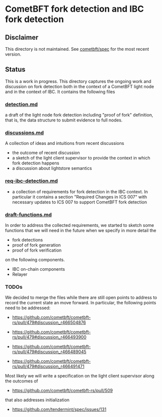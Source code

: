 
# CometBFT fork detection and IBC fork detection

## Disclaimer

This directory is not maintained. See
[cometbft/spec](https://github.com/cometbft/cometbft/tree/main/spec/light-client/detection/)
for the most recent version.


## Status

This is a work in progress.
This directory captures the ongoing work and discussion on fork
detection both in the context of a CometBFT light node and in the
context of IBC. It contains the following files

### [detection.md](./detection.md)

a draft of the light node fork detection including "proof of fork"
  definition, that is, the data structure to submit evidence to full
  nodes.
  

### [discussions.md](./discussions.md) 

A collection of ideas and intuitions from recent discussions

- the outcome of recent discussion
- a sketch of the light client supervisor to provide the context in
  which fork detection happens
- a discussion about lightstore semantics


### [req-ibc-detection.md](./req-ibc-detection.md)

- a collection of requirements for fork detection in the IBC
  context. In particular it contains a section "Required Changes in
  ICS 007" with necessary updates to ICS 007 to support CometBFT
  fork detection


### [draft-functions.md](./draft-functions.md)

In order to address the collected requirements, we started to sketch
some functions that we will need in the future when we specify in more
detail the 

- fork detections 
- proof of fork generation
- proof of fork verification

on the following components.

- IBC on-chain components
- Relayer


### TODOs

We decided to merge the files while there are still open points to
address to record the current state an move forward. In particular,
the following points need to be addressed:

- https://github.com/cometbft/cometbft-rs/pull/479#discussion_r466504876

- https://github.com/cometbft/cometbft-rs/pull/479#discussion_r466493900
  
- https://github.com/cometbft/cometbft-rs/pull/479#discussion_r466489045
  
- https://github.com/cometbft/cometbft-rs/pull/479#discussion_r466491471
  
Most likely we will write a specification on the light client
supervisor along the outcomes of
  
- https://github.com/cometbft/cometbft-rs/pull/509

that also addresses initialization

- https://github.com/tendermint/spec/issues/131

